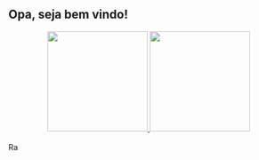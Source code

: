 ## Opa, seja bem vindo!

<div align="center">
  <a href="https://github.com/J0aoPaulo">
  <img height="180em" src="https://github-readme-stats.vercel.app/api?username=J0aoPaulo&show_icons=true&theme=midnight-purple&include_all_commits=true&count_private=true"/>
  <img height="180em" src="https://github-readme-stats.vercel.app/api/top-langs/?username=J0aoPaulo&layout=compact&langs_count=7&theme=midnight-purple"/>
</div>

</div>
<div style="display: inline_block"><br>
  <img align="center" alt="Rafa-Js" height="15" width="20" src="https://cdn.jsdelivr.net/gh/devicons/devicon/icons/c/c-line.svg">
</div>
